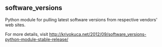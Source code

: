 ## software_versions ##

Python module for pulling latest software versions from respective vendors' web sites.

For more details, visit
  http://krivokuca.net/2012/09/software_versions-python-module-stable-release/
